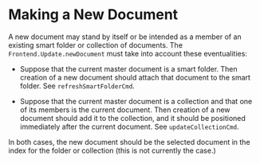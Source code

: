 # Making a New Document

A new document may stand by itself or be intended as a
member of an existing smart folder or collection of 
documents.  The `Frontend.Update.newDocument` must
take into account these eventualities:

- Suppose that the current master document is a smart folder.
  Then creation of a new document should attach that document
  to the smart folder.  See `refreshSmartFolderCmd`.

- Suppose that the current master document is a collection
  and that one of its members is the current document.
  Then creation of a new document should add it to the collection,
  and it should be positioned immediately after the
  current document. See `updateCollectionCmd`.

In both cases, the new document should be the selected
document in the index for the folder or collection (this
is not currently the case.)